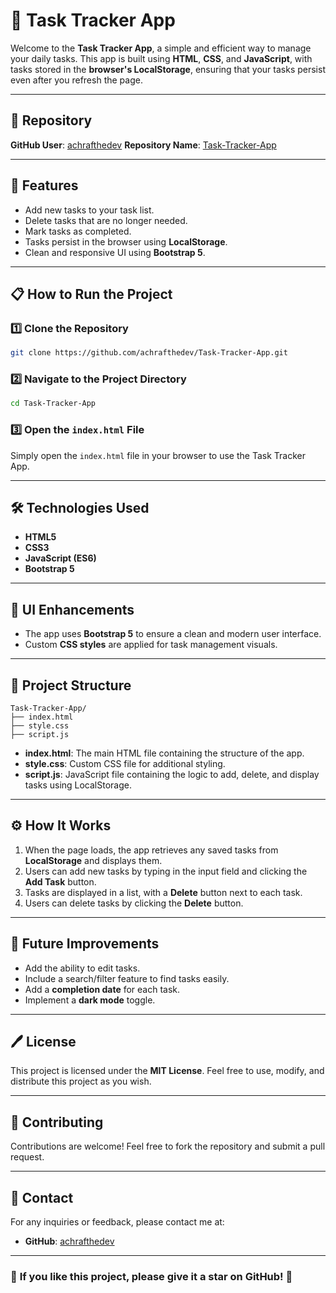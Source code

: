 
# 📝 Task Tracker App

Welcome to the **Task Tracker App**, a simple and efficient way to manage your daily tasks. This app is built using **HTML**, **CSS**, and **JavaScript**, with tasks stored in the **browser's LocalStorage**, ensuring that your tasks persist even after you refresh the page.

---

## 📂 Repository
**GitHub User**: [achrafthedev](https://github.com/achrafthedev)
**Repository Name**: [Task-Tracker-App](https://github.com/achrafthedev/Task-Tracker-App)

---

## 🚀 Features
- Add new tasks to your task list.
- Delete tasks that are no longer needed.
- Mark tasks as completed.
- Tasks persist in the browser using **LocalStorage**.
- Clean and responsive UI using **Bootstrap 5**.

---

## 📋 How to Run the Project

### 1️⃣ Clone the Repository
```bash
git clone https://github.com/achrafthedev/Task-Tracker-App.git
```

### 2️⃣ Navigate to the Project Directory
```bash
cd Task-Tracker-App
```

### 3️⃣ Open the `index.html` File
Simply open the `index.html` file in your browser to use the Task Tracker App.

---

## 🛠️ Technologies Used
- **HTML5**
- **CSS3**
- **JavaScript (ES6)**
- **Bootstrap 5**

---

## 🎨 UI Enhancements
- The app uses **Bootstrap 5** to ensure a clean and modern user interface.
- Custom **CSS styles** are applied for task management visuals.

---

## 📂 Project Structure
```
Task-Tracker-App/
├── index.html
├── style.css
├── script.js
```

- **index.html**: The main HTML file containing the structure of the app.
- **style.css**: Custom CSS file for additional styling.
- **script.js**: JavaScript file containing the logic to add, delete, and display tasks using LocalStorage.

---

## ⚙️ How It Works
1. When the page loads, the app retrieves any saved tasks from **LocalStorage** and displays them.
2. Users can add new tasks by typing in the input field and clicking the **Add Task** button.
3. Tasks are displayed in a list, with a **Delete** button next to each task.
4. Users can delete tasks by clicking the **Delete** button.

---


## 🤖 Future Improvements
- Add the ability to edit tasks.
- Include a search/filter feature to find tasks easily.
- Add a **completion date** for each task.
- Implement a **dark mode** toggle.

---

## 🖊️ License
This project is licensed under the **MIT License**. Feel free to use, modify, and distribute this project as you wish.

---

## 🤝 Contributing
Contributions are welcome! Feel free to fork the repository and submit a pull request.

---

## 📧 Contact
For any inquiries or feedback, please contact me at:
- **GitHub**: [achrafthedev](https://github.com/achrafthedev)

---

### 🌟 **If you like this project, please give it a star on GitHub!** 🌟
